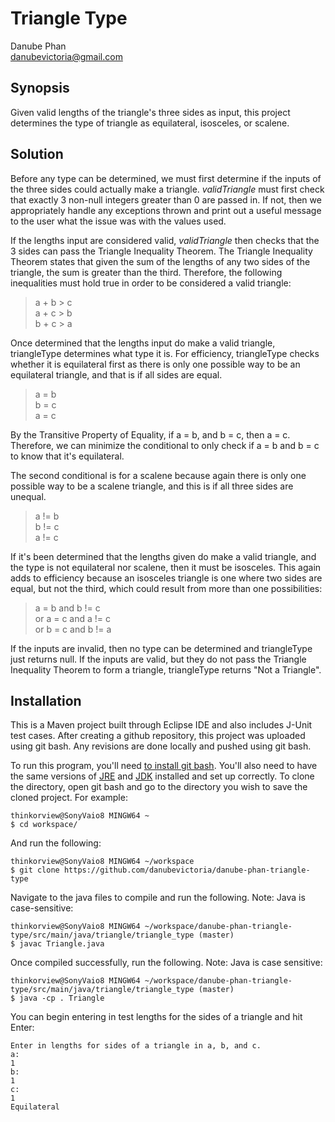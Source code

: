 # Triangle Type
Danube Phan <br>
danubevictoria@gmail.com

## Synopsis
Given valid lengths of the triangle's three sides as input, this project determines the type of triangle as equilateral, isosceles, or scalene. 

## Solution
Before any type can be determined, we must first determine if the inputs of the three sides could actually make a triangle. <i>validTriangle</i> must first check that exactly 3 non-null integers greater than 0 are passed in. If not, then we appropriately handle any exceptions thrown and print out a useful message to the user what the issue was with the values used.

If the lengths input are considered valid, <i>validTriangle</i> then checks that the 3 sides can pass the Triangle Inequality Theorem. The Triangle Inequality Theorem states that given the sum of the lengths of any two sides of the triangle, the sum is greater than the third. Therefore, the following inequalities must hold true in order to be considered a valid triangle:

> a + b > c <br>
> a + c > b <br>
> b + c > a

Once determined that the lengths input do make a valid triangle, triangleType determines what type it is. For efficiency, triangleType checks whether it is equilateral first as there is only one possible way to be an equilateral triangle, and that is if all sides are equal. 

> a = b <br>
> b = c <br>
> a = c <br>

By the Transitive Property of Equality, if a = b, and b = c, then a = c. Therefore, we can minimize the conditional to only check if a = b and b = c to know that it's equilateral. 

The second conditional is for a scalene because again there is only one possible way to be a scalene triangle, and this is if all three sides are unequal.

> a != b <br>
> b != c <br>
> a != c <br>

If it's been determined that the lengths given do make a valid triangle, and the type is not equilateral nor scalene, then it must be isosceles. This again adds to efficiency because an isosceles triangle is one where two sides are equal, but not the third, which could result from more than one possibilities:

> a = b and b != c <br>
> or a = c and a != c <br>
> or b = c and b != a 

If the inputs are invalid, then no type can be determined and triangleType just returns null. If the inputs are valid, but they do not pass the Triangle Inequality Theorem to form a triangle, triangleType returns "Not a Triangle".

## Installation
This is a Maven project built through Eclipse IDE and also includes J-Unit test cases. After creating a github repository, this project was uploaded using git bash. Any revisions are done locally and pushed using git bash.

To run this program, you'll need <a href="https://git-scm.com/downloads">to install git bash</a>. You'll also need to have the same versions of <a href="http://www.oracle.com/technetwork/java/javase/downloads/jre8-downloads-2133155.html">JRE</a> and <a href="http://www.oracle.com/technetwork/java/javase/downloads/jdk8-downloads-2133151.html">JDK</a> installed and set up correctly. To clone the directory, open git bash and go to the directory you wish to save the cloned project. For example:

```
thinkorview@SonyVaio8 MINGW64 ~ 
$ cd workspace/
```

And run the following:
```
thinkorview@SonyVaio8 MINGW64 ~/workspace
$ git clone https://github.com/danubevictoria/danube-phan-triangle-type
```

Navigate to the java files to compile and run the following. Note: Java is case-sensitive:
```
thinkorview@SonyVaio8 MINGW64 ~/workspace/danube-phan-triangle-type/src/main/java/triangle/triangle_type (master)
$ javac Triangle.java
```

Once compiled successfully, run the following. Note: Java is case sensitive:
```
thinkorview@SonyVaio8 MINGW64 ~/workspace/danube-phan-triangle-type/src/main/java/triangle/triangle_type (master)
$ java -cp . Triangle
```

You can begin entering in test lengths for the sides of a triangle and hit Enter:
```
Enter in lengths for sides of a triangle in a, b, and c.
a: 
1
b: 
1
c: 
1
Equilateral
```